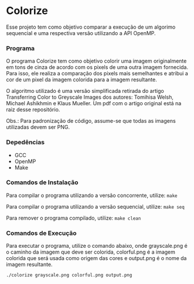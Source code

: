 # Colorize

Esse projeto tem como objetivo comparar a execução de um algorimo sequencial e uma respectiva versão utilizando a API OpenMP.


### Programa

O programa Colorize tem como objetivo colorir uma imagem originalmente em tons de cinza de acordo com os pixels de uma outra imagem fornecida. Para isso, ele realiza a comparação dos pixels mais semelhantes e atribui a cor de um pixel da imagem colorida para a imagem resultante.

O algoritmo utilizado é uma versão simplificada retirada do artigo Transferring Color to Greyscale Images dos autores: Tomihisa Welsh, Michael Ashikhmin e Klaus Mueller. Um pdf com o artigo original está na raiz desse repositório.

Obs.: Para padronização de código, assume-se que todas as imagens utilizadas devem ser PNG.

### Depedências

- GCC
- OpenMP
- Make

### Comandos de Instalação

Para compilar o programa utilizando a versão concorrente, utilize:
`make`

Para compilar o programa utilizando a versão sequencial, utilize:
`make seq`

Para remover o programa compilado, utilize:
`make clean`


### Comandos de Execução

Para executar o programa, utilize o comando abaixo, onde grayscale.png é o caminho da imagem que deve ser colorida, colorful.png é a imagem colorida que será usada como origem das cores e output.png é o nome da imagem resultante.

`./colorize grayscale.png colorful.png output.png`